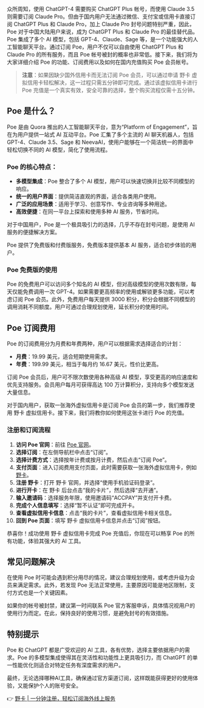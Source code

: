 众所周知，使用 ChatGPT-4 需要购买 ChatGPT Plus 帐号，而使用 Claude 3.5 则需要订阅 Claude Pro。但由于国内用户无法通过微信、支付宝或信用卡直接订阅 ChatGPT Plus 和 Claude Pro，加上 Claude Pro 封号问题特别严重，因此，Poe 对于中国大陆用户来说，成为 ChatGPT Plus 和 Claude Pro 的最佳替代品。Poe 集成了多个 AI 模型，包括 GPT-4、Claude、Sage 等，是一个功能强大的人工智能聊天平台。通过订阅 Poe，用户不仅可以自由使用 ChatGPT Plus 和 Claude Pro 的所有服务，而且 Poe 帐号被封的概率也非常低。接下来，我们将为大家详细介绍 Poe 的功能、订阅费用以及如何在国内充值购买 Poe 会员帐号。

> **注意**：如果因缺少国外信用卡而无法订阅 Poe 会员，可以通过申请 野卡 虚拟信用卡轻松解决，这一过程只需五分钟即可完成。通过该虚拟信用卡进行 Poe 充值是一个真实有效，安全可靠的选择，整个购买流程仅需十五分钟。

## Poe 是什么？

Poe 是由 Quora 推出的人工智能聊天平台，意为“Platform of Engagement”，旨在为用户提供一站式 AI 互动平台。Poe 汇集了多个主流的 AI 聊天机器人，包括 GPT-4、Claude 3.5、Sage 和 NeevaAI，使用户能够在一个简洁统一的界面中轻松切换不同的 AI 模型，简化了使用流程。

### Poe 的核心特点：

- **多模型集成**：Poe 整合了多个 AI 模型，用户可以快速切换并比较不同模型的响应。
- **统一的用户界面**：提供简洁直观的界面，适合各类用户使用。
- **广泛的应用场景**：适用于学习、创意写作、专业咨询等多种用途。
- **高效便捷**：在同一平台上探索和使用多种 AI 服务，节省时间。

对于中国用户，Poe 是一个极具吸引力的选择，几乎不存在封号问题，是使用 AI 服务的便捷解决方案。

Poe 提供了免费版和付费版服务，免费版本提供基本 AI 服务，适合初步体验的用户。

### Poe 免费版的使用

Poe 的免费用户可以访问多个知名的 AI 模型，但对高级模型的使用次数有限，每天仅能免费调用一次 GPT-4。如果需要更高频率的使用或解锁更多功能，可以考虑订阅 Poe 会员。此外，免费用户每天提供 3000 积分，积分会根据不同模型的调用消耗不同额度。用户可通过合理规划使用，延长积分的使用时间。

## Poe 订阅费用

Poe 的订阅费用分为月费和年费两种，用户可以根据需求选择适合的计划：

- **月费**：19.99 美元，适合短期使用需求。
- **年费**：199.99 美元，相当于每月约 16.67 美元，性价比更高。

订阅 Poe 会员后，用户可不限次数使用各种高级 AI 模型，享受更高的响应速度和优先支持服务。会员用户每月可获得高达 100 万计算积分，支持向多个模型发送大量信息。

对于国内用户，获取一张海外虚拟信用卡是订阅 Poe 会员的第一步，我们推荐使用 野卡 虚拟信用卡。接下来，我们将教你如何使用这张卡进行 Poe 的充值。

### 注册和订阅流程

1. **访问 Poe 官网**：前往 [Poe 官网](https://poe.com)。
2. **选择订阅**：在左侧导航栏中点击“订阅”。
3. **选择计费方式**：选择按年计费或按月计费，然后点击“订阅 Poe”。
4. **支付页面**：进入订阅费用支付页面，此时需要获取一张海外虚拟信用卡，例如 [野卡](https://bit.ly/bewildcard)。
5. **注册 野卡**：打开 野卡 官网，并选择“使用手机验证码登录”。
6. **进行开卡**：在 野卡 后台点击“我的卡片”，然后选择“去开通”。
7. **输入邀请码**：选择服务年限，使用邀请码“ACCPAY”并支付开卡费。
8. **完成个人信息填写**：选择“暂不认证”即可完成开卡。
9. **查看虚拟信用卡信息**：点击“我的卡片”，查看虚拟信用卡相关信息。
10. **回到 Poe 页面**：填写 野卡 虚拟信用卡信息并点击“订阅”按钮。

恭喜你！成功使用 野卡 虚拟信用卡完成 Poe 充值后，你现在可以畅享 Poe 的所有功能，体验其强大的 AI 工具。

## 常见问题解决

在使用 Poe 时可能会遇到积分用尽的情况，建议合理规划使用，或考虑升级为会员来满足需求。此外，若发现 Poe 无法正常使用，主要原因可能是地区限制，支付方式也是一个关键因素。

如果你的帐号被封禁，建议第一时间联系 Poe 官方客服申诉，具体情况视用户的使用行为而定。在此，保持良好的使用习惯，是避免封号的有效措施。

## 特别提示

Poe 和 ChatGPT 都是广受欢迎的 AI 工具，各有优势，选择主要依据用户的需求。Poe 的多模型集成使得其在灵活性和功能性上更具吸引力，而 ChatGPT 的单一性能优化则适合对特定任务有深度需求的用户。

最终，无论选择哪种AI工具，确保通过官方渠道订阅，这样既能获得更好的使用体验，又能保护个人的账号安全。

👉 [野卡 | 一分钟注册，轻松订阅海外线上服务](https://bit.ly/bewildcard)